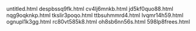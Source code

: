 untitled.html
despbssq9fk.html
cv4lj6mnkb.html
jd5kf0quo88.html
nqg9oqknkp.html
tkslir3poqo.html
ttbsuhmmrd4.html
lvqmr14h59.html
ognupl1k3gg.html
rc80vt585k8.html
oh8sb6nn56s.html
598lp8frees.html